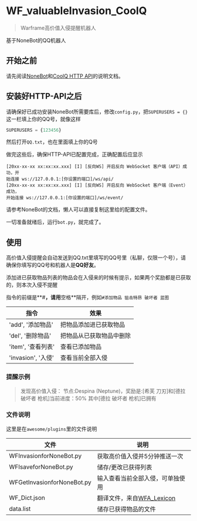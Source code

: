 # WF_valuableInvasion_CoolQ
> Warframe高价值入侵提醒机器人

基于NoneBot的QQ机器人

## 开始之前

请先阅读[NoneBot](https://nonebot.cqp.moe/)和[CoolQ HTTP API](https://cqhttp.cc/)的说明文档。

## 安装好HTTP-API之后

请确保好已成功安装NoneBot所需要库后，修改`config.py`，把`SUPERUSERS = {}`这一栏填上你的QQ号，就像这样

```python
SUPERUSERS = {123456}
```

然后打开`QQ.txt`，也在里面填上你的Q号

做完这些后，确保HTTP-API已配置完成，正确配置后应显示

```
[20xx-xx-xx xx:xx:xx.xxx] [I] [反向WS] 开启反向 WebSocket 客户端（API）成功，开
始连接 ws://127.0.0.1:[你设置的端口]/ws/api/
[20xx-xx-xx xx:xx:xx.xxx] [I] [反向WS] 开启反向 WebSocket 客户端（Event）成功，
开始连接 ws://127.0.0.1:[你设置的端口]/ws/event/
```

请参考NoneBot的文档，懒人可以直接复制这里给的配置文件。

一切准备就绪后，运行`bot.py`，就完成了。

## 使用

高价值入侵提醒会自动发送到QQ.txt里填写的QQ号里（私聊，仅限一个号），请确保你填写的QQ号和机器人是**QQ好友**。

添加进已获取物品列表的物品会在入侵来的时候有提示，如果两个奖励都是已获取的，则本次入侵不提醒

指令的前缀是**#**，请用**空格**隔开，例如`#添加物品 狙击特昂 破坏者 蓝图`  

| 指令               | 效果                     |
| ------------------ | ------------------------ |
| 'add', '添加物品'  | 把物品添加进已获取物品   |
| 'del', '删除物品'  | 把物品从已获取物品中删除 |
| 'item', '查看列表' | 查看已添加物品           |
| 'invasion', '入侵' | 查看当前全部入侵         |

### 提醒示例

>发现高价值入侵：
>节点:Despina (Neptune)，奖励是:[希芙 刀刃]和[德拉 破坏者 枪机]当前进度：50%
>其中[德拉 破坏者 枪机]已拥有

### 文件说明

这里是在`awesome/plugins`里的文件说明  

| 文件                       | 说明                                                         |
| -------------------------- | ------------------------------------------------------------ |
| WFInvasionforNoneBot.py    | 获取高价值入侵并5分钟推送一次                                |
| WFIsaveforNoneBot.py       | 储存/更改已获得列表                                          |
| WFGetInvasionforNoneBot.py | 输入查看当前全部入侵，可单独使用                             |
| WF_Dict.json               | 翻译文件，来自[WFA_Lexicon](https://github.com/Richasy/WFA_Lexicon) |
| data.list                  | 储存已获得物品的文件                                         |

